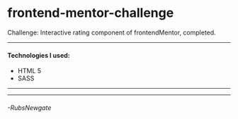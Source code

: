 # frontend-mentor-challenge
Challenge: Interactive rating component of frontendMentor, completed.

------------
#### Technologies I used:
- HTML 5
- SASS

------------

------------
###### -RubsNewgate